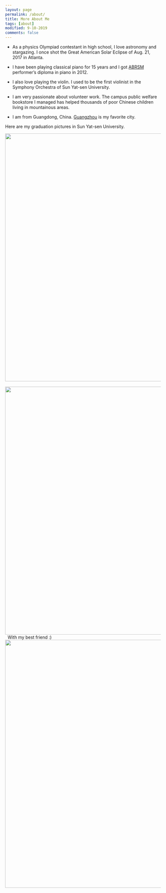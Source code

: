```yaml
---
layout: page
permalink: /about/
title: More About Me
tags: [about]
modified: 9-10-2019
comments: false
---
```


* As a physics Olympiad contestant in high school, I love astronomy and stargazing. I once shot the Great American Solar Eclipse of Aug. 21, 2017 in Atlanta.

* I have been playing classical piano for 15 years and I got <a href="https://us.abrsm.org/en/" target="_blank">ABRSM</a> performer’s diploma in piano in 2012.

* I also love playing the violin. I used to be the first violinist in the Symphony Orchestra of Sun Yat-sen University.

* I am very passionate about volunteer work. The campus public welfare bookstore I managed has helped thousands of poor Chinese children living in mountainous areas.

* I am from Guangdong, China. <a href="https://en.wikipedia.org/wiki/Guangzhou" target="_blank">Guangzhou</a> is my favorite city.

Here are my graduation pictures in Sun Yat-sen University.

<img src="https://chersophyte.github.io/images/picture1.jpg" width="800px" />
&nbsp;
<img src="https://chersophyte.github.io/images/picture2.jpg" width="800px" />
&nbsp;
With my best friend :)
&nbsp;
<img src="https://chersophyte.github.io/images/picture3.jpg" width="800px" />




